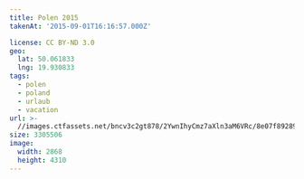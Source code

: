 ```yaml
---
title: Polen 2015
takenAt: '2015-09-01T16:16:57.000Z'

license: CC BY-ND 3.0
geo:
  lat: 50.061833
  lng: 19.930833
tags:
  - polen
  - poland
  - urlaub
  - vacation
url: >-
  //images.ctfassets.net/bncv3c2gt878/2YwnIhyCmz7aXln3aM6VRc/8e07f89289be33fcb8901621ffe78b70/polen-2015_25931576366_o
size: 3305506
image:
  width: 2868
  height: 4310
---
```

